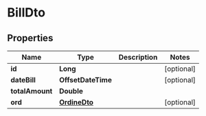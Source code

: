 

# BillDto


## Properties

| Name | Type | Description | Notes |
|------------ | ------------- | ------------- | -------------|
|**id** | **Long** |  |  [optional] |
|**dateBill** | **OffsetDateTime** |  |  [optional] |
|**totalAmount** | **Double** |  |  |
|**ord** | [**OrdineDto**](OrdineDto.md) |  |  [optional] |



